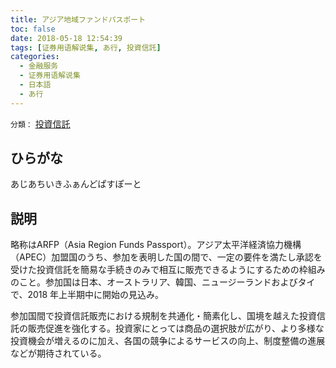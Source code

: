 ```yaml
---
title: アジア地域ファンドパスポート
toc: false
date: 2018-05-18 12:54:39
tags: [证券用语解说集, あ行, 投資信託]
categories:
  - 金融服务
  - 证券用语解说集
  - 日本語
  - あ行
---
```


`分類：` [投資信託](/tags/投資信託/)

## ひらがな

あじあちいきふぁんどぱすぽーと

## 説明

略称はARFP（Asia Region Funds Passport）。アジア太平洋経済協力機構（APEC）加盟国のうち、参加を表明した国の間で、一定の要件を満たし承認を受けた投資信託を簡易な手続きのみで相互に販売できるようにするための枠組みのこと。参加国は日本、オーストラリア、韓国、ニュージーランドおよびタイで、2018 年上半期中に開始の見込み。

参加国間で投資信託販売における規制を共通化・簡素化し、国境を越えた投資信託の販売促進を強化する。投資家にとっては商品の選択肢が広がり、より多様な投資機会が増えるのに加え、各国の競争によるサービスの向上、制度整備の進展などが期待されている。
